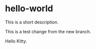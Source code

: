 # hello-world
This is a short description.

This is a test change from the new branch.

Hello Kitty.
